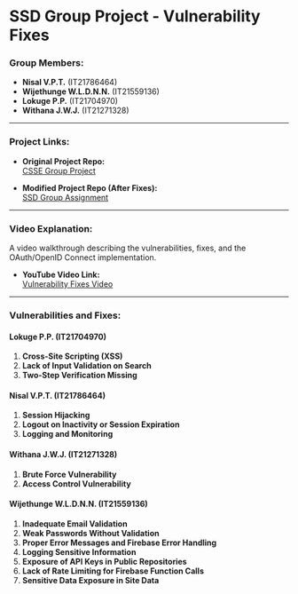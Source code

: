 # SSD Group Project - Vulnerability Fixes

### Group Members:
- **Nisal V.P.T.** (IT21786464)
- **Wijethunge W.L.D.N.N.** (IT21559136)
- **Lokuge P.P.** (IT21704970)
- **Withana J.W.J.** (IT21271328)

---

### Project Links:

- **Original Project Repo:**  
  [CSSE Group Project](https://github.com/IT21559136/CSSE_Group_Project)

- **Modified Project Repo (After Fixes):**  
  [SSD Group Assignment](https://github.com/TNjo/SSD_Group_Assignment)

---

### Video Explanation:

A video walkthrough describing the vulnerabilities, fixes, and the OAuth/OpenID Connect implementation.

- **YouTube Video Link:**  
  [Vulnerability Fixes Video](https://www.youtube.com/playlist?list=PL3Ph88O-h9_F__7OlcftUHmE5b6Dz5lkv)

---

### Vulnerabilities and Fixes:

#### **Lokuge P.P. (IT21704970)**
1. **Cross-Site Scripting (XSS)**
2. **Lack of Input Validation on Search**
3. **Two-Step Verification Missing**

#### **Nisal V.P.T. (IT21786464)**
1. **Session Hijacking**
2. **Logout on Inactivity or Session Expiration**
3. **Logging and Monitoring**

#### **Withana J.W.J. (IT21271328)**
1. **Brute Force Vulnerability**
2. **Access Control Vulnerability**

#### **Wijethunge W.L.D.N.N. (IT21559136)**
1. **Inadequate Email Validation**
2. **Weak Passwords Without Validation**
3. **Proper Error Messages and Firebase Error Handling**
4. **Logging Sensitive Information**
5. **Exposure of API Keys in Public Repositories**
6. **Lack of Rate Limiting for Firebase Function Calls**
7. **Sensitive Data Exposure in Site Data**

